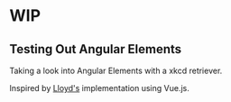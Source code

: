 # WIP

## Testing Out Angular Elements

Taking a look into Angular Elements with a xkcd retriever.

Inspired by [Lloyd's](https://github.com/lloydjatkinson/xkcd-web-component) implementation using Vue.js.



